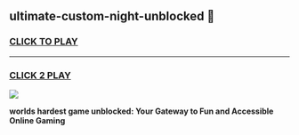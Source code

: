
## ultimate-custom-night-unblocked 👋
<h3>
<a href="https://premium.freeplayer.one?title=ultimate-custom-night-unblocked&ref=14F">CLICK TO PLAY</a></h3>
<hr>

<h3>
<a href="https://premium.freeplayer.one?title=ultimate-custom-night-unblocked&ref=14F">CLICK 2 PLAY</a>
  
</h3>

<a href="https://premium.freeplayer.one?title=ultimate-custom-night-unblocked&ref=12F/"><img src="https://clearcache.store/games.png"></a>


**worlds hardest game unblocked: Your Gateway to Fun and Accessible Online Gaming**

